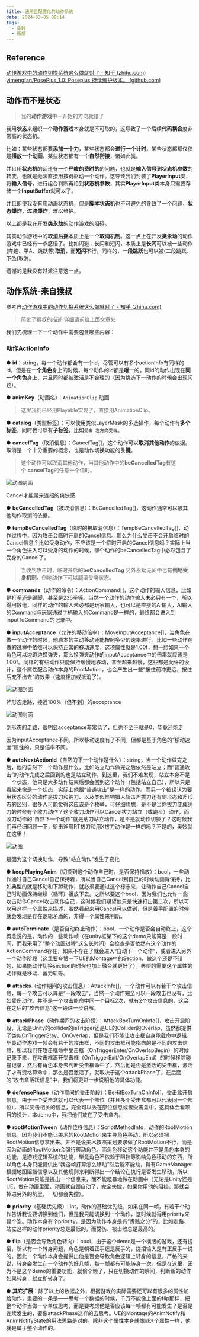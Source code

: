 ```yaml
---
title: 通用且配置化的动作系统
date: 2024-03-05 08:14
tags:
  - 实践
  - 所想
---
```


## Reference

[动作游戏中的动作切换系统这么做就对了 - 知乎 (zhihu.com)](https://zhuanlan.zhihu.com/p/663335854?utm_id=0)
[yimengfan/PosePlus_1.0: Poseplus 持续维护版本。 (github.com)](https://github.com/yimengfan/PosePlus_1.0)

## 动作而不是状态

>我的**动作游戏**中一开始的方向就错了

我用**状态**来组织一个**动作游戏**本身就是不可取的，这导致了一个后续**代码耦合**度非常高的状态机。

比如：某些状态都要**添加一个力**，某些状态都会**进行一个计时**，某些状态都都仅仅是**播放一个动画**，某些状态都有一个**自然衔接**，诸如此类。

并且用**状态机**的话还有一个**严峻的费时的**的问题，也就是**输入信号到状态机参数**的转变，也就是无法直接用按键驱动一个动作。这导致我们封装了**PlayerInput**类，将**输入信号**，进行组合判断再给到**状态机参数**，其实**PlayerInput**类本身只需要存储一个**InputBuffer**就可以了。

并且即使我没有用动画状态机，但是**脚本状态机**也不可避免的导致了一个问题，**状态爆炸**，**过渡爆炸**，难以维护。

以上都是我在开发**类永劫**的动作游戏的阻碍。

其实动作游戏中的**取消后摇**本质上是一个**取消机制**。这一点上在开发**类永劫**的动作游戏中已经有一点感悟了。比如闪避：长闪和短闪，本质上是**长闪**可以被一些动作(奔跑、平A、跳跃等)**取消**，而**短闪**不行。同样的，**一段跳跃**也可以被(二段跳跃、下坠)取消。

遗憾的是我没有过渡注意这一点。

## 动作系统-来自猴叔

参考自[动作游戏中的动作切换系统这么做就对了 - 知乎 (zhihu.com)](https://zhuanlan.zhihu.com/p/663335854?utm_id=0)

>简化了猴叔的描述 详细请前往上面文章处

我们先梳理一下一个动作中需要包含哪些内容：

### 动作ActionInfo

● **id**：string，每一个动作都会有一个id，尽管可以有多个actionInfo有同样的id，但是在**一个角色**身上的时候，每个动作的id都是**唯一**的，同id的动作出现在**同一个角色**身上、并且同时都被激活是不合理的（因为挑选下一动作的时候会出现问题）。

● **animKey**（动画名）：`AnimationClip` 动画

>这里我们已经用Playable实现了，直接用AnimationClip。

● **catalog**（类型标签）：可以使用类似LayerMask的多选操作，每个动作有**多个标签**，同时也可以有**子标签**，比如`受击 左方向受击`。

● **cancelTag**（取消信息）：CancelTag[]，这个动作可以**取消其他动作**的依据。取消是一个十分重要的概念，也是动作切换功能的**关键**。

>这个动作可以取消其他动作，当其他动作中的**beCancelledTag**有这个 **cancelTag**的任意一个值时。
  

![动图封面](media/动图封面-1.jpg)

Cancel才能带来连招的爽快感

● **beCancelledTag**（被取消信息）：BeCancelledTag[]，这动作通常可以被其他动作取消的依据。

● **tempBeCancelledTag**（临时的被取消信息）：TempBeCancelledTag[]，动作过程中，因为攻击会临时开启的Cancel信息。那么为什么受击不会开启临时的Cancel信息？比如受身动作，不应该是一个临时开启的Cancel信息吗？实际上当一个角色进入可以受身的动作的时候，哪个动作的beCancelledTag中必然包含了受身的Cancel了。

>当收到攻击时，临时开启的**beCancelledTag**
>另外永劫无间中也有**倒地受身机制**，倒地动作下可以翻滚受身状态。

● **commands**（动作的命令）：ActionCommand[]，这个动作的输入信息，比如是打拳还是踢脚，甚至是236拳等。当然一个动作的动作输入未必只有一个，所以得用数组，同样的动作的输入未必都是玩家输入，也可以是直接的AI输入，AI输入的Command与玩家通过手柄输入的Command是一样的，最终都会进入到InputToCommand的记录中。

● **inputAcceptance**（允许的移动倍率）：MoveInputAcceptance[]，当角色在做一个动作的时候，他原本的主动移动还能按照多少的速率进行。比如一些动作在做的过程中依然可以保持正常的移动速度，这项属性就是1.00f，想一想如果一个角色可以边跑边换弹夹，那么换弹夹动作的inputAcceptance中的倍率就应该是1.00f。同样的有些动作只能保持缓慢地移动，甚至越来越慢，这些都是允许的设计，这个属性配合动作本身的RootMotion，也会产生出一些“按住前冲更远，按住后充不出去”的效果（速度相加或抵消了）。

![动图封面](media/动图封面-2.jpg)

斧形态走路，接近100%（但不到）的acceptance

![动图封面](media/动图封面.jpg)

剑形态的走路，很明显acceptance非常低了，但也不至于就是0，毕竟还能走

因为inputAcceptance不同，所以移动速度有了不同，但都是基于角色的“移动速度”属性的，只是倍率不同。

● **autoNextActionId**（自然的下一个动作是什么）：string，当一个动作做完之后，他的自然下一个动作是什么，比如站立动作做完之后依然是站立；而“普通攻击”的动作完成之后回到的也是站立动作。到这里，我们不难发现，站立本身不是一个状态，他只是大多动作结束后都会回到这个动作（包括站立自己），所以只是看起来像是一个状态，实际上他跟“普通攻击”是一样的动作。而另一个被误认为要用状态区分的动作是拔刀和纳刀、以及类似怪物猎人斩击斧拔刀还有剑形态和斧形态的区别，很多人可能觉得这应该是个枚举，可仔细想想，是不是当你拔刀变成纳刀的时候有个收刀动作？这个收刀动作可以Cancel拔刀站立（或跑步）动作，而收刀动作的“自然下一个动作”就是纳刀站立动作，是不是就动作切换了？这时候我们再仔细回顾一下，斩击斧用RT拔刀和用X拔刀动作是一样的吗？不是的，奥妙就在这里！

![动图](media/动图.webp)

是因为这个切换动作，导致“站立动作”发生了变化

● **keepPlayingAnim**（切换到这个动作自己时，是否保持播放）：bool，一些动作通过自己Cancel自己保持着，所以当自己Cancel到自己的时候动画得保持，比如典型的就是移动和下蹲动作，就必须要通过这个标志来，让动作自己Cancel自己时动画保持继续（循环）播放下去。之所以要这个bool，因为我们也允许一些攻击动作Cancel攻击动作自己，这时候我们期望他只是快速打出第二次，所以可以用这样一个属性来描述，虽然看起来用Cancel可以做到，但是着手配置的时候就会发现是存在逻辑矛盾的，非得一个属性来判断。

● **autoTerminate**（是否自动终止动作）：bool，一个动作是否会自动终止，这个概念说的是，动作的一些动作帧（在unity框架下的这个demo只能算是一段时间，而我采用了“整个动画过程”这么长时间）会检查是否依然有这个动作的ActionCommand存在，如果不存在了就会进入“自动下一个动作”，或者进入另外一个动作阶段（这里要夸赞一下UE的Montage中的Section，做这个还是不错的，如果能动作切换section的时候也加上融合就更好了）。典型的需要这个属性的动作就是移动、蓄力斩等。

● **attacks**（动作期间的攻击信息）：AttackInfo[]，一个动作可以有若干个攻击信息，每一个攻击可以算是“一段攻击”，当然一个动作完全可以一段攻击也没有，比如受伤动作。并不是一个攻击能命中同一个目标2次，就有2个攻击信息的，这会在之后的“攻击信息”这一段进一步讲解。

● **attackPhase**（动作期间的攻击阶段）：AttackBoxTurnOnInfo[]，攻击开启阶段，无论是Unity的collider的isTrigger还是UE的Collider的Overlap，虽然都提供了类似OnTriggerStay、OnOverlap，但是我们不能让攻击框自身承载命中逻辑，毕竟动作游戏一帧会有若干的攻击框，不同的攻击框可能指向的是不同的攻击信息，所以我们在攻击框命中受击框（OnTriggerEnter/OnOverlapBegin）的时候记录下来，在攻击框离开受击框（OnTriggerExit/OnOverlapEnd）的时候移除碰撞记录，然后有角色本身去判断受击框命中了，然后他是否是激活的受击框，激活了才有资格算命中，那么是否激活了，就取决于这个attackPhase了，在后面的“攻击盒活跃信息”中，我们将更进一步说明他的具体功能。

● **defensePhase**（动作期间的受击阶段）：BeHitBoxTurnOnInfo[]，受击盒开启信息，由于一个受击盒就可以代表一个部位（并且多个受击盒都可以代表同一个部位），所以受击相关的信息，完全可以丢在部位信息或者受击盒中，这具体会看项目的设计，本demo中，我把他们放在了受击盒内。

● **rootMotionTween**（动作位移信息）：ScriptMethodInfo，动作的RootMotion信息，因为我们不能让美术的RootMotion来主导角色移动，所以必须把RootMotion信息拿出来。并不是说美术按照策划要求做了RootMotion不行，而是因为动画的RootMotion会强行移动角色，而角色移动这个功能并不是角色本身的功能，是游戏逻辑系统的功能，毕竟角色不依赖于阻挡等影响角色移动的东西，所以角色本身只能提供出“我这帧打算怎么移动”然后能不能动，得有GameManager根据地图阻挡信息以及其他规则来判断得出一个结论在执行是否发生移动，所以RootMotion只能是提出一个信息来，而不能粗暴地做在动画中（无论是Unity还是UE，做在动画里面，动画就自顾自动了，完全失控，如果你用他的阻挡，那就会掉进另外的坑里，一切都会失控）。

● **priority**（基础优先级）：int，动作的基础优先级，如果在同一帧，有若干个动作告诉我说要切换到他们，但是我只能切换到一个动作，这时候就得用priority来冒个泡。动作本身有个priority，是因为动作本身是有“贵贱之分”的，比如走路、站立这样的动作priority总是最低的，而受伤、被击败总是最高的。

● **flip**（是否会导致角色转向）：bool，由于这个demo是一个横版的游戏，还有搓招，所以有一个转身问题，角色是朝着正手还是反手的，搓招输入是有正反手一说的。因此一个动作本身会提供出他是否会导致角色逻辑上转身的信息，严格的来说，转身会发生在一个动作的好几帧，每一帧都有可能转身一次。但是在这里，因为不是这个demo的重要功能，就偷个懒了，只在切换动作的瞬间，判断新的动作如果转身，就立即转身了。

● **其它扩展**：除了以上的数据之外，根据游戏的实际需要还可以有很多的属性加给动作，重要的一条是——思考一个数据的时候，千万不能像上面的flip那样，把整个动作当做一个单位思考，而是要考虑他是否应该每一帧都有可能发生？是否是连续发生的，要像attackPhase这样的去思考。UE的Montage的AnimNotify和AnimNotifyState的用法思路是对的。除非这个属性本身就像id这个属性一样，他就是属于整个动作的。



